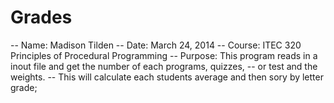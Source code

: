 # Grades
-- Name: Madison Tilden -- Date: March 24, 2014 -- Course: ITEC 320 Principles of Procedural Programming  -- Purpose: This program reads in a inout file and get the number of each programs, quizzes, -- or test and the weights. -- This will calculate each students average and then sory by letter grade;
